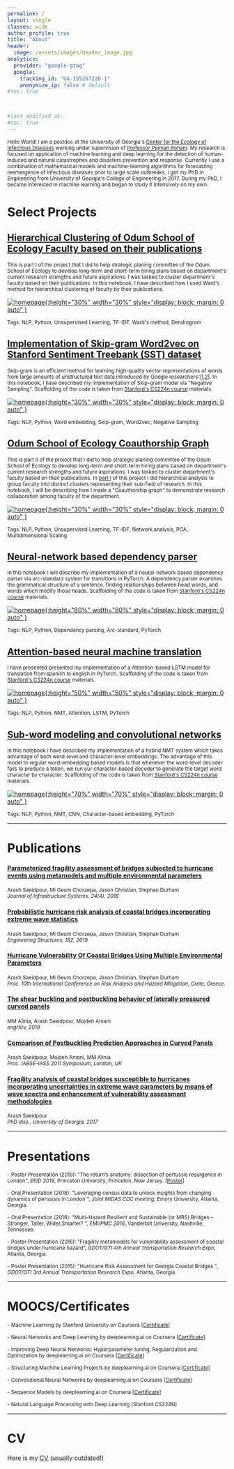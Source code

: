 ```yaml
---
permalink: /
layout: single
classes: wide
author_profile: true
title: "About"
header:
  image: /assets/images/header_image.jpg
analytics:
  provider: "google-gtag"
  google:
    tracking_id: "UA-155267220-1"
    anonymize_ip: false # default
#toc: true



#last_modified_at:
#toc: true
---
```

<sub> Hello World! I am a postdoc at the University of Georgia's [Center for the Ecology of Infectious Diseases](http://ceid.uga.edu/) working under supervision of [Professor Pejman Rohani](http://rohanilab.ecology.uga.edu/). My research is focused on application of  machine learning  and deep learning for  the detection of human-induced and natural catastrophes and disasters prevention and response. Currently I use a combination of mathematical models and machine-learning algorithms for forecasting reemergence of infectious diseases prior to large scale outbreaks. I got my PhD in Engineering from University of Georgia's College of Engineering in 2017. During my PhD, I became interested in machine learning and began to study it intensively on my own. <sub>


# Select Projects




## [Hierarchical Clustering of Odum School of Ecology Faculty based on their publications][102]

<sub> This is part I of the project that I did to help strategic planing committee of the Odum School of Ecology to develop long-term and short-term hiring plans based on department's current research strengths and future aspirations. I was tasked to cluster department's faculty based on their publications. In this notebook, I have described how I used Ward's method for hierarchical clustering of faculty by their publications.<sub>



[![homepage][101]{:height="30%" width="30%" style="display: block; margin: 0 auto" }][102]


<sub> Tags: NLP, Python, Unsupervised Learning, TF-IDF, Ward's method, Dendrogram <sub>

[101]:  /assets/images/dendogram.png
[102]:  https://github.com/ArashSaeidpour/Hierarchical-Clustering-of-Odum-School-of-Ecology-Faculty-based-on-their-publications/blob/master/Hierarchical%20clustering.ipynb
  "IPython notebook"



## [Implementation of Skip-gram Word2vec on Stanford Sentiment Treebank (SST) dataset][2]

<sub> Skip-gram is an efficient method for learning high-quality vector representations of words from large amounts of unstructured text data introduced by Google researchers [[1][301],[2][302]]. In this notebook, I have described my implementation of Skip-gram model via "Negative Sampling". Scaffolding of the code is taken from [Stanford's CS224n course][303] materials.<sub>



[![homepage][1]{:height="30%" width="30%" style="display: block; margin: 0 auto" }][2]


<sub> Tags: NLP, Python, Word embedding, Skip-gram, Word2vec, Negative Sampling <sub>

[1]:  /assets/images/bag_of_words.jpg
[2]:  https://github.com/ArashSaeidpour/word2vec/blob/master/Implementation%20of%20word2vec.ipynb
 "IPython notebook"

 [301]: https://papers.nips.cc/paper/5021-distributed-representations-of-words-and-phrases-and-their-compositionality.pdf
 [302]: https://arxiv.org/abs/1301.3781
 [303]: https://web.stanford.edu/class/archive/cs/cs224n/cs224n.1194/



## [Odum School of Ecology Coauthorship Graph][104]

<sub> This is part II of the project that I did to help strategic planing committee of the Odum School of Ecology to develop long-term and short-term hiring plans based on department's current research strengths and future aspirations. I was tasked to cluster department's faculty based on their publications. In [part I][102] of this project I did hierarchical analysis to group faculty into distinct clusters representing their sub-field of research. In this notebook, I will be describing how I made a "Coauthorship graph" to demonstrate research collaboration among faculty of the department.<sub>


[![homepage][103]{:height="30%" width="30%" style="display: block; margin: 0 auto" }][104]


<sub> Tags: NLP, Python, Unsupervised Learning, TF-IDF, Network analysis, PCA, Multidimensional Scaling  <sub>


[103]:  /assets/images/coauthorship_graph.png
[104]:  https://github.com/ArashSaeidpour/Hierarchical-Clustering-of-Odum-School-of-Ecology-Faculty-based-on-their-publications/blob/master/Coauthorship%20graph.ipynb
 "IPython notebook"



## [Neural-network based dependency parser][4]

<sub> In this notebook I will describe my implementation of a neural-network based dependency parser via arc-standard system for transitions in PyTorch. A dependency parser examines the grammatical structure of a sentence, finding relationships between head words, and words which modify those heads. Scaffolding of the code is taken from [Stanford's CS224n course][303] materials.<sub>

[![homepage][3]{:height="80%" width="80%" style="display: block; margin: 0 auto" }][4]

[3]:  /assets/images/nn_parser.png
[4]:  https://github.com/ArashSaeidpour/NN-based-dependency-parser/blob/master/NN-dependency%20parser.ipynb
"IPython notebook"

<sub> Tags: NLP, Python, Dependency parsing, Arc-standard, PyTorch <sub>


## [Attention-based neural machine translation][6]

<sub> I have presented presented my implementation of a Attention-based LSTM model for translation from spanish to english in PyTorch. Scaffolding of the code is taken from [Stanford's CS224n course][303] materials.  <sub>

[![homepage][5]{:height="50%" width="50%" style="display: block; margin: 0 auto" }][6]

[5]:  /assets/images/attention.png
[6]:  https://github.com/ArashSaeidpour/Attention-based-NMT/blob/master/Attention-based%20NMT.ipynb "IPython notebook"

<sub> Tags: NLP, Python, NMT, Attention, LSTM, PyTorch <sub>

## [Sub-word modeling and convolutional networks][8]

<sub> In this notebook I have described my implementation of a hybrid NMT system which takes advantage of both word-level and character-level embeddings. The advantage of this model to regular word-embedding based models is that whenever the word-level decoder fails to produce a token, we run our character-based decoder to generate the target word character by character. Scaffolding of the code is taken from [Stanford's CS224n course][303] materials.<sub>



[![homepage][7]{:height="70%" width="70%" style="display: block; margin: 0 auto" }][8]

<sub> Tags: NLP, Python, NMT, CNN, Character-based embedding, PyTorch <sub>

[7]:  /assets/images/character_cnn.png
[8]:  https://github.com/ArashSaeidpour/Sub-word-modeling-and-convolutional-networks/blob/master/Sub-word%20modeling%20and%20convolutional%20networks.ipynb
 "IPython notebook"
---


# Publications
#### [Parameterized fragility assessment of bridges subjected to hurricane events using metamodels and multiple environmental parameters][9]
<sub> Arash Saeidpour, Mi Geum Chorzepa, Jason Christian, Stephan Durham <br>
*Journal of Infrastructure Systems, 24(4), 2018* <sub>

#### [Probabilistic hurricane risk analysis of coastal bridges incorporating extreme wave statistics][10]
<sub> Arash Saeidpour, Mi Geum Chorzepa, Jason Christian, Stephan Durham <br>
*Engineering Structures, 182, 2019* <sub>

#### [Hurricane Vulnerability Of Coastal Bridges Using Multiple Environmental Parameters][11]
<sub> Arash Saeidpour, Mi Geum Chorzepa, Jason Christian, Stephan Durham <br>
*Proc. 10th International Conference on Risk Analysis and Hazard Mitigation, Crete, Greece.* <sub>

#### [The shear buckling and postbuckling behavior of laterally pressured curved panels][12]
<sub> MM Alinia, Arash Saeidpour, Mojdeh Amani <br>
*engrXiv, 2019* <sub>

#### [Comparison of Postbuckling Prediction Approaches in Curved Panels][13]
<sub> Arash Saeidpour, Mojdeh Amani, MM Alinia <br>
*Proc. IABSE-IASS 2011 Symposium, London, UK* <sub>

#### [Fragility analysis of coastal bridges susceptible to hurricanes incorporating uncertainties in extreme wave parameters by means of wave spectra and enhancement of vulnerability assessment methodologies][14]
<sub> Arash Saeidpour <br>
*PhD diss., University of Georgia, 2017* <sub>

---

# Presentations

<sub> - Poster Presentation (2019): "The return’s anatomy: dissection of pertussis resurgence in London", *EEID 2019*, Princeton University, Princeton, New Jersey. \[[Poster](https://docs.google.com/presentation/d/1zfcVHL_W03fepaAiSvXAb_FlHj55GxsHradAE83utzQ/edit?usp=sharing)\]<sub>


<sub> - Oral Presentation (2018): "Leveraging census data to unlock insights from changing dynamics of pertussis in London ", *Joint MIDAS CDC meeting*, Emory University, Atlanta, Georgia. <sub>


<sub> - Oral Presentation (2016): "Multi-Hazard Resilient and Sustainable (or MRS) Bridges – Stronger, Taller, Wider,Smarter? ", *EMI/PMC 2016*, Vanderbilt University, Nashville, Tennessee. <sub>

<sub> - Poster Presentation (2016): "Fragility metamodels for vulnerability assessment of coastal bridges under hurricane hazard", *GDOT/GTI 4th Annual Transportation Research Expo*, Atlanta, Georgia. <sub>

<sub> - Poster Presentation (2015): "Hurricane Risk Assessment for Georgia Coastal Bridges ", *GDOT/GTI 3rd Annual Transportation Research Expo*, Atlanta, Georgia. <sub>

---
# MOOCS/Certificates

<sub> -  Machine Learning by Stanford University on Coursera \[[Certificate][201]\]

<sub> -  Neural Networks and Deep Learning by deeplearning.ai on Coursera \[[Certificate][202]\] <sub>

<sub> -  Improving Deep Neural Networks: Hyperparameter tuning, Regularization and Optimization by deeplearning.ai on Coursera \[[Certificate][203]\] <sub>

<sub> -  Structuring Machine Learning Projects by deeplearning.ai on Coursera \[[Certificate][204]\] <sub>

<sub> -  Convolutional Neural Networks by deeplearning.ai on Coursera \[[Certificate][205]\] <sub>

<sub> -  Sequence Models by deeplearning.ai on Coursera \[[Certificate][206]\] <sub>

<sub> -  Natural Language Processing with Deep Learning (Stanford CS224N)  <sub>



---

# CV

Here is my [CV](/assets/resume/CV_Arash_saeidpour.pdf) (usually outdated!)

[201]: https://www.coursera.org/account/accomplishments/certificate/CAT2Q4MM8PSK
[202]: https://www.coursera.org/account/accomplishments/certificate/EVUVCJLZGWGA
[203]: https://www.coursera.org/account/accomplishments/certificate/PG6L3V5ZELWS
[204]: https://www.coursera.org/account/accomplishments/certificate/ZK5JR7YH3J53
[205]: https://www.coursera.org/account/accomplishments/certificate/NNY8NPC66MVE
[206]: https://www.coursera.org/account/accomplishments/certificate/UVAM8PW74ASN








[9]: https://ascelibrary.org/doi/abs/10.1061/%28ASCE%29IS.1943-555X.0000442
[10]: https://www.sciencedirect.com/science/article/pii/S0141029618320546
[11]: https://www.witpress.com/elibrary/SSE-volumes/6/1/1084
[12]: https://engrxiv.org/jg27s/
[13]: https://www.researchgate.net/profile/Arash_Saeidpour/publication/320191091_Comparison_of_Postbuckling_Prediction_Approaches_in_Curved_Panels/links/59d3ecc90f7e9b4fd7ffc4a9/Comparison-of-Postbuckling-Prediction-Approaches-in-Curved-Panels.pdf
[14]: https://athenaeum.libs.uga.edu/handle/10724/37488
